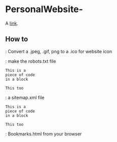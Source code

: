 # PersonalWebsite-
A [link](http://d.umn.edu/~machl005 "Johnathan Machlers webpage").


## How to 


: Convert a .jpeg, .gif, png to a .ico for website icon 

: make the robots.txt file

~~~~
This is a 
piece of code 
in a block
~~~~

```
This too
```


: a sitemap.xml file 

~~~~
This is a 
piece of code 
in a block
~~~~

```
This too
```

: Bookmarks.html from your browser
